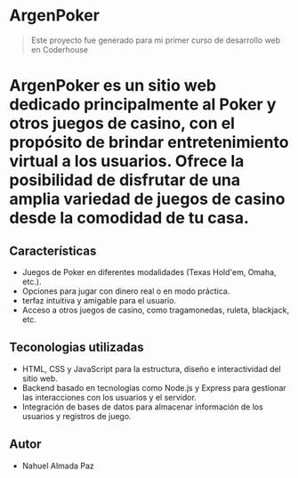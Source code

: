 # ArgenPoker

> Este proyecto fue generado para mi primer curso de desarrollo web en Coderhouse

# ArgenPoker es un sitio web dedicado principalmente al Poker y otros juegos de casino, con el propósito de brindar entretenimiento virtual a los usuarios. Ofrece la posibilidad de disfrutar de una amplia variedad de juegos de casino desde la comodidad de tu casa.

## Características

- Juegos de Poker en diferentes modalidades (Texas Hold'em, Omaha, etc.).
- Opciones para jugar con dinero real o en modo práctica.
- terfaz intuitiva y amigable para el usuario.
- Acceso a otros juegos de casino, como tragamonedas, ruleta, blackjack, etc.

## Teconologias utilizadas

- HTML, CSS y JavaScript para la estructura, diseño e interactividad del sitio web.
- Backend basado en tecnologías como Node.js y Express para gestionar las interacciones con los usuarios y el servidor.
- Integración de bases de datos para almacenar información de los usuarios y registros de juego.

## Autor

- Nahuel Almada Paz
